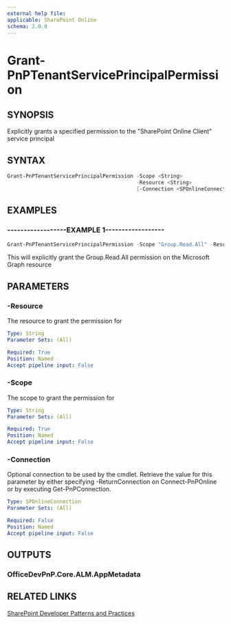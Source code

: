 ```yaml
---
external help file:
applicable: SharePoint Online
schema: 2.0.0
---
```

# Grant-PnPTenantServicePrincipalPermission

## SYNOPSIS
Explicitly grants a specified permission to the "SharePoint Online Client" service principal

## SYNTAX 

```powershell
Grant-PnPTenantServicePrincipalPermission -Scope <String>
                                          -Resource <String>
                                          [-Connection <SPOnlineConnection>]
```

## EXAMPLES

### ------------------EXAMPLE 1------------------
```powershell
Grant-PnPTenantServicePrincipalPermission -Scope "Group.Read.All" -Resource "Microsoft Graph"
```

This will explicitly grant the Group.Read.All permission on the Microsoft Graph resource

## PARAMETERS

### -Resource
The resource to grant the permission for

```yaml
Type: String
Parameter Sets: (All)

Required: True
Position: Named
Accept pipeline input: False
```

### -Scope
The scope to grant the permission for

```yaml
Type: String
Parameter Sets: (All)

Required: True
Position: Named
Accept pipeline input: False
```

### -Connection
Optional connection to be used by the cmdlet. Retrieve the value for this parameter by either specifying -ReturnConnection on Connect-PnPOnline or by executing Get-PnPConnection.

```yaml
Type: SPOnlineConnection
Parameter Sets: (All)

Required: False
Position: Named
Accept pipeline input: False
```

## OUTPUTS

### OfficeDevPnP.Core.ALM.AppMetadata

## RELATED LINKS

[SharePoint Developer Patterns and Practices](https://aka.ms/sppnp)